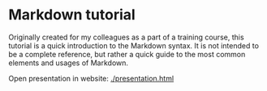 # Markdown tutorial

Originally created for my colleagues as a part of a training course, this tutorial is a quick introduction to the Markdown syntax. It is not intended to be a complete reference, but rather a quick guide to the most common elements and usages of Markdown.

Open presentation in website: [./presentation.html](./presentation.html)
